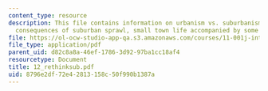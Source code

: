 ```yaml
---
content_type: resource
description: This file contains information on urbanism vs. suburbanism, urban, social
  consequences of suburban sprawl, small town life accompanied by some images.
file: https://ol-ocw-studio-app-qa.s3.amazonaws.com/courses/11-001j-introduction-to-urban-design-and-development-spring-2006/8796e2df72e42813158c50f990b1387a_12_rethinksub.pdf
file_type: application/pdf
parent_uid: d82c8a8a-46ef-1786-3d92-97ba1cc18af4
resourcetype: Document
title: 12_rethinksub.pdf
uid: 8796e2df-72e4-2813-158c-50f990b1387a
---
```

